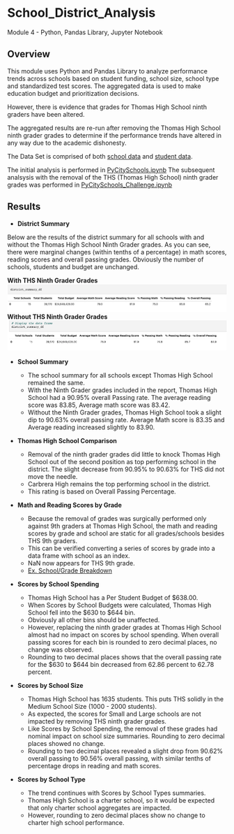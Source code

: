 # School_District_Analysis
Module 4 - Python, Pandas Library, Jupyter Notebook
## Overview
This module uses Python and Pandas Library to analyze performance trends across schools based on student funding, school size, school type and standardized test scores. The aggregated data is used to make education budget and prioritization decisions.

However, there is evidence that grades for Thomas High School ninth graders have been altered.  

The aggregated results are re-run after removing the Thomas High School ninth grader grades to determine if the performance trends have altered in any way due to the academic dishonesty.

The Data Set is comprised of both  [school data](Resources/schools_complete.csv) and [student data](Resources/students_complete.csv).

The initial analysis is performed in [PyCitySchools.ipynb](PyCitySchools.ipynb)
The subsequent analsysis with the removal of the THS (Thomas High School) ninth grader grades was performed in [PyCitySchools_Challenge.ipynb](PyCitySchools_Challenge.ipynb)

## Results
- **District Summary**

 Below are the results of the district summary for all schools with and without the Thomas High School Ninth Grader grades.  As you can see, there were marginal changes (within tenths of a percentage) in math scores, reading scores and overall passing grades. Obviously the number of schools, students and budget are unchanged.
 
 **With THS Ninth Grader Grades**
 ![District Summary with Thomas High School Ninth Grader Grades](/Resources/District_Summary_Before.png)
 **Without THS Ninth Grader Grades**
 ![District Summary WITHOUT Thomas High School Ninth Grader Grades](/Resources/District_Summary_After.png)
 
 - **School Summary**
 
   - The school summary for all schools except Thomas High School remained the same.  
   - With the Ninth Grader grades included in the report, Thomas High School had a 90.95% overall Passing rate.  The average reading score was 83.85, Average math score was 83.42.   
   - Without the Ninth Grader grades, Thomas High School took a slight dip to 90.63% overall passing rate.  Average Math score is 83.35 and Average reading increased slightly to 83.90.
- **Thomas High School Comparison**
  - Removal of the ninth grader grades did little to knock Thomas High School out of the second position as top performing school in the district. The slight decrease from 90.95% to 90.63% for THS did not move the needle. 
  - Carbrera High remains the top performing school in the district.
  - This rating is based on Overall Passing Percentage. 
  
- **Math and Reading Scores by Grade**
  - Because the removal of grades was surgically performed only against 9th graders at Thomas High School, the math and reading scores by grade and school are static for all grades/schools besides THS 9th graders.  
  - This can be verified converting a series of scores by grade into a data frame with school as an index. 
  - NaN now appears for THS 9th grade.
  - [Ex. School/Grade Breakdown](Resources/Math_Scores_By_Grade.png)

- **Scores by School Spending**
  - Thomas High School has a Per Student Budget of $638.00. 
  - When Scores by School Budgets were calculated, Thomas High School fell into the $630 to $644 bin. 
  - Obviously all other bins should be unaffected. 
  - However, replacing the ninth grader grades at Thomas High School almost had no impact on scores by school spending.  When overall passing scores for each bin is rounded to zero decimal places, no change was observed.  
  - Rounding to two decimal places shows that the overall passing rate for the $630 to $644 bin decreased from 62.86 percent to 62.78 percent.

- **Scores by School Size**
  - Thomas High School has 1635 students.  This puts THS solidly in the Medium School Size (1000 - 2000 students).  
  - As expected, the scores for Small and Large schools are not impacted by removing THS ninth grader grades.  
  - Like Scores by School Spending, the removal of these grades had nominal impact on school size summaries. Rounding to zero decimal places showed no change.
  - Rounding to two decimal places revealed a slight drop from 90.62% overall passing to 90.56% overall passing, with similar tenths of percentage drops in reading and math scores.

- **Scores by School Type**
  - The trend continues with Scores by School Types summaries.  
  - Thomas High School is a charter school, so it would be expected that only charter school aggregates are impacted. 
  - However, rounding to zero decimal places show no change to charter high school performance.
  
